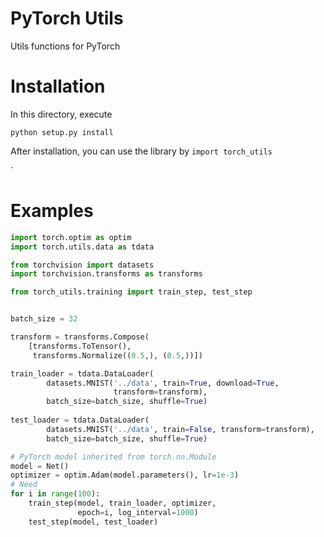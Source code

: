 # PyTorch Utils
Utils functions for PyTorch

# Installation
In this directory, execute

`python setup.py install`

After installation, you can use the library by
`import torch_utils`

`
# Examples
```python
import torch.optim as optim
import torch.utils.data as tdata

from torchvision import datasets
import torchvision.transforms as transforms

from torch_utils.training import train_step, test_step


batch_size = 32

transform = transforms.Compose(
    [transforms.ToTensor(),
     transforms.Normalize((0.5,), (0.5,))])

train_loader = tdata.DataLoader(
        datasets.MNIST('../data', train=True, download=True,
                       transform=transform),
        batch_size=batch_size, shuffle=True)
    
test_loader = tdata.DataLoader(
        datasets.MNIST('../data', train=False, transform=transform),
        batch_size=batch_size, shuffle=True)

# PyTorch model inherited from torch.nn.Module
model = Net()
optimizer = optim.Adam(model.parameters(), lr=1e-3)
# Need 
for i in range(100):
    train_step(model, train_loader, optimizer,
               epoch=i, log_interval=1000)
    test_step(model, test_loader) 
```